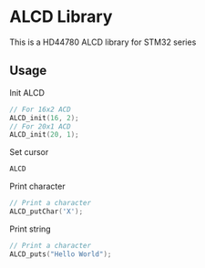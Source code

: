 # ALCD Library

This is a HD44780 ALCD library for STM32 series

## Usage

Init ALCD

```c
// For 16x2 ACD
ALCD_init(16, 2);
// For 20x1 ACD
ALCD_init(20, 1);
```

Set cursor

```c
ALCD
```

Print character

```c
// Print a character
ALCD_putChar('X');
```

Print string

```c
// Print a character
ALCD_puts("Hello World");
```


